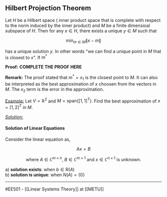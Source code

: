 ## Hilbert Projection Theorem ##

Let $H$ be a Hilbert space ( inner product space that is complete with respect to the norm induced by the inner product) and $M$ be a finite dimensioal subspace of $H$. Then for any $x \in H$, there exists a unique $y \in M$ such that

$$\min_{m \in M} \|x-m\|$$

has a unique solution $y$. In other words "we can find a unique point in $M$ that is closest to $x$". If $m^*$ 

**Proof:** **COMPLETE THE PROOF HERE**

**Remark:** The proof stated that $m^* = x_1$ is the closest point to $M$. It can also be interpreted as the best approximation of $x$ choosen from the vectors in $M$. The $x_2$ term is the error in the approximation.

<ins>Example:</ins> Let $V=\mathbb{R}^2$ and $M = \text{span}\{[1,1]^T\}$. Find the best approximation of $x=[1,2]^T$ in $M$.

_<ins>Solution:</ins>_ 



#### Solution of Linear Equations ####

Consider the linear equation as,

$$ Ax = B $$

$$ \text{where $A \in \mathbb{C}^{m \times n}$, $B \in \mathbb{C}^{m \times 1}$ and $x \in \mathbb{C}^{n \times 1}$ is unknown.} $$

a\) **solution exists**: when $b \in \text{R}(A)$  
b\) **solution is unique**: when $N(A) = \{0\}$






-----
#EE501 - [[Linear Systems Theory]] at [[METU]]